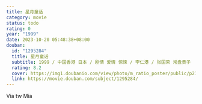 ```yaml
---
title: 星月童话
category: movie
status: todo
rating: 0
year: "1999"
date: 2023-10-20 05:48:38+08:00
douban:
  id: "1295284"
  title: 星月童话
  subtitle: 1999 / 中国香港 日本 / 剧情 爱情 惊悚 / 李仁港 / 张国荣 常盘贵子
  rating: 8.2
  cover: https://img1.doubanio.com/view/photo/m_ratio_poster/public/p2157774740.jpg
  link: https://movie.douban.com/subject/1295284/
---
```


Via tw Mia 
